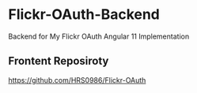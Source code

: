 # Flickr-OAuth-Backend
Backend for My Flickr OAuth Angular 11 Implementation

## Frontent Reposiroty
https://github.com/HRS0986/Flickr-OAuth
